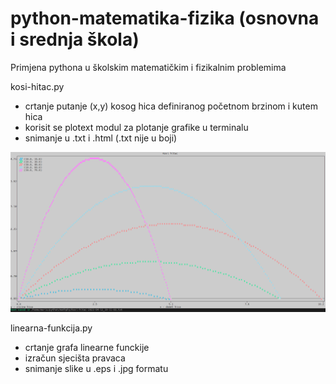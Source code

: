 # python-matematika-fizika (osnovna i srednja škola)
Primjena pythona u školskim matematičkim i fizikalnim problemima

kosi-hitac.py
  - crtanje putanje (x,y) kosog hica definiranog početnom brzinom i kutem hica
  - korisit se plotext modul za plotanje grafike u terminalu
  - snimanje u .txt i .html (.txt nije u boji)

![My Image](images/kosi-hitac.png)

linearna-funkcija.py
  - crtanje grafa linearne funckije
  - izračun sjecišta pravaca
  - snimanje slike u .eps i .jpg formatu
  
